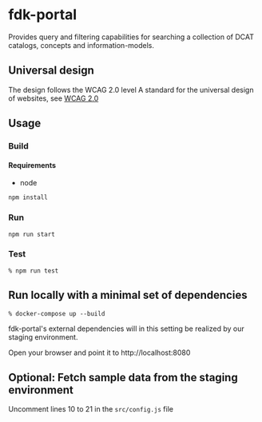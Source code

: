 # fdk-portal

Provides query and filtering capabilities for searching a collection of DCAT catalogs, concepts and information-models.

## Universal design
The design follows the WCAG 2.0 level A standard for the universal design of websites, see [WCAG 2.0](https://www.w3.org/TR/WCAG20/)

## Usage

### Build

#### Requirements
- node

```
npm install
```
### Run
```
npm run start
```

### Test
```
% npm run test
```

## Run locally with a minimal set of dependencies
```
% docker-compose up --build
```
fdk-portal's external dependencies will in this setting be realized by our staging environment.


Open your browser and point it to http://localhost:8080


## Optional: Fetch sample data from the staging environment
Uncomment lines 10 to 21 in the `src/config.js` file